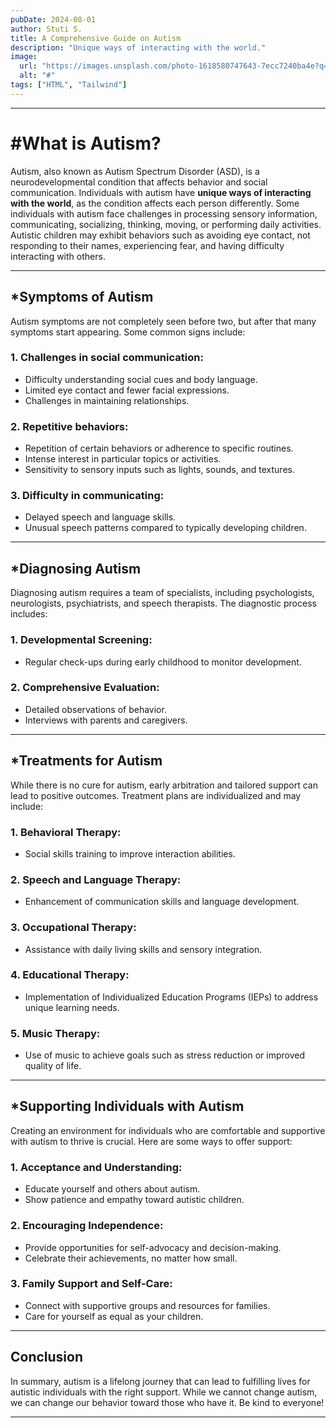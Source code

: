 ```yaml
---
pubDate: 2024-08-01
author: Stuti S.
title: A Comprehensive Guide on Autism
description: "Unique ways of interacting with the world."
image:
  url: "https://images.unsplash.com/photo-1618580747643-7ecc7240ba4e?q=80&w=2787&auto=format&fit=crop&ixlib=rb-4.0.3&ixid=M3wxMjA3fDB8MHxwaG90by1wYWdlfHx8fGVufDB8fHx8fA%3D%3D"
  alt: "#"
tags: ["HTML", "Tailwind"]
---
```


***
# #What is Autism?

Autism, also known as Autism Spectrum Disorder (ASD), is a neurodevelopmental condition that affects behavior and social communication. Individuals with autism have **unique ways of interacting with the world**, as the condition affects each person differently.
Some individuals with autism face challenges in processing sensory information, communicating, socializing, thinking, moving, or performing daily activities.
<br>
Autistic children may exhibit behaviors such as avoiding eye contact, not responding to their names, experiencing fear, and having difficulty interacting with others.
***
## *Symptoms of Autism
Autism symptoms are not completely seen before two, but after that many symptoms start appearing. Some common signs include:

### 1. Challenges in social communication:
- Difficulty understanding social cues and body language.
- Limited eye contact and fewer facial expressions.
- Challenges in maintaining relationships.

### 2. Repetitive behaviors:
- Repetition of certain behaviors or adherence to specific routines.
- Intense interest in particular topics or activities.
- Sensitivity to sensory inputs such as lights, sounds, and textures.

### 3. Difficulty in communicating:
- Delayed speech and language skills.
- Unusual speech patterns compared to typically developing children.
***
## *Diagnosing Autism
Diagnosing autism requires a team of specialists, including psychologists, neurologists, psychiatrists, and speech therapists. The diagnostic process includes:
### 1. Developmental Screening:
* Regular check-ups during early childhood to monitor development.
### 2. Comprehensive Evaluation:
* Detailed observations of behavior.
* Interviews with parents and caregivers.
***
## *Treatments for Autism
While there is no cure for autism, early arbitration and tailored support can lead to positive outcomes. Treatment plans are individualized and may include:
### 1. Behavioral Therapy:
- Social skills training to improve interaction abilities.
### 2. Speech and Language Therapy:
- Enhancement of communication skills and language development.
### 3. Occupational Therapy:
- Assistance with daily living skills and sensory integration.
### 4. Educational Therapy:
- Implementation of Individualized Education Programs (IEPs) to address unique learning needs.
### 5. Music Therapy:
- Use of music to achieve goals such as stress reduction or improved quality of life.
***
## *Supporting Individuals with Autism
Creating an environment for individuals who are comfortable and supportive with autism to thrive is crucial. Here are some ways to offer support:
### 1. Acceptance and Understanding:
* Educate yourself and others about autism.
* Show patience and empathy toward autistic children.
### 2. Encouraging Independence:
* Provide opportunities for self-advocacy and decision-making.
* Celebrate their achievements, no matter how small.
### 3. Family Support and Self-Care:
* Connect with supportive groups and resources for families.
* Care for yourself as equal as your children.
***
## Conclusion
In summary, autism is a lifelong journey that can lead to fulfilling lives for autistic individuals with the right support. While we cannot change autism, we can change our behavior toward those who have it. Be kind to everyone!
***


